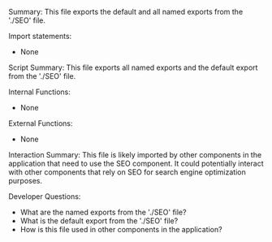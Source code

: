 Summary:
This file exports the default and all named exports from the './SEO' file.

Import statements:
- None

Script Summary:
This file exports all named exports and the default export from the './SEO' file.

Internal Functions:
- None

External Functions:
- None

Interaction Summary:
This file is likely imported by other components in the application that need to use the SEO component. It could potentially interact with other components that rely on SEO for search engine optimization purposes.

Developer Questions:
- What are the named exports from the './SEO' file?
- What is the default export from the './SEO' file?
- How is this file used in other components in the application?